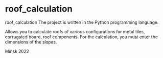# roof_calculation
roof_calculation
The project is written in the 
Python programming language.

Allows you to calculate roofs of various configurations 
for metal tiles, corrugated board, roof components. 
For the calculation, you must enter the dimensions of the slopes.

Minsk 2022
